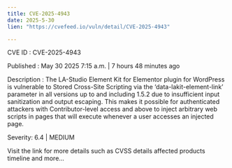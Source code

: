 ```yaml
---
title: CVE-2025-4943
date: 2025-5-30
lien: "https://cvefeed.io/vuln/detail/CVE-2025-4943"

---
```


CVE ID : CVE-2025-4943

Published :  May 30
2025
7:15 a.m. | 7 hours
48 minutes ago

Description : The LA-Studio Element Kit for Elementor plugin for WordPress is vulnerable to Stored Cross-Site Scripting via the ‘data-lakit-element-link’ parameter in all versions up to
and including
1.5.2 due to insufficient input sanitization and output escaping. This makes it possible for authenticated attackers
with Contributor-level access and above
to inject arbitrary web scripts in pages that will execute whenever a user accesses an injected page.

Severity: 6.4 | MEDIUM

Visit the link for more details
such as CVSS details
affected products
timeline
and more...
